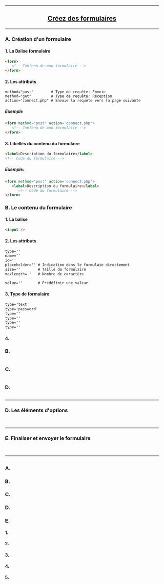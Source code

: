 ---------------------------------------------------------------------------------------------------------------------------------------------------------------
## <p align='center'> [Créez des formulaires](https://openclassrooms.com/fr/courses/1603881-apprenez-a-creer-votre-site-web-avec-html5-et-css3/1607171-creez-des-formulaires)</p>

---------------------------------------------------------------------------------------------------------------------------------------------------------------
### A. Création d'un formulaire 

#### 1. La Balise formulaire
```html
<form> 
   <!-- Contenu de mon formulaire -->
</form>
```
#### 2. Les attributs
```
method="post"        # Type de requête: Envoie
method="get"         # Type de requête: Réception 
action='connect.php' # Envoie la requête vers la page suivante
```
##### Exemple
```html
<form method="post" action='connect.php'> 
   <!-- Contenu de mon formulaire -->
</form>
```

#### 3. Libellés du contenu du formulaire
```html
<label>Description du formulaire</label>
<!-- Code du formulaire -->
```
##### Exemple:
```html
<form method="post" action='connect.php'> 
   <label>Description du formulaire</label>
      <!-- Code du formulaire -->
</form>
```

### B. Le contenu du formulaire
#### 1. La balise
```html
<input />
```
#### 2. Les attributs
```html
type=''
name=''
id=''
placeholder='' # Indication dans le formulaie directement
size=''        # Taille du formulaire
maxlength=''   # Nombre de caractère

value=''       # Prédéfinir une valeur
```

#### 3. Type de formulaire
```html
type='text'
type='password'
type=''
type=''
type=''
type=''
```





#### 4. 



### B. 
```
```
### C. 
```
```
### D. 
```
```



---------------------------------------------------------------------------------------------------------------------------------------------------------------
### D. Les éléments d'options


<br />

---------------------------------------------------------------------------------------------------------------------------------------------------------------
### E. Finaliser et envoyer le formulaire

<br />

---------------------------------------------------------------------------------------------------------------------------------------------------------------
## <p align='center'> []()</p>

### A.
### B.
### C.
### D.
### E.


#### 1.
#### 2.
#### 3.
#### 4.
#### 5.

```
```
